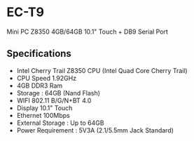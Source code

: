 # EC-T9
Mini PC Z8350 4GB/64GB 10.1" Touch + DB9 Serial Port

## Specifications 
- Intel Cherry Trail Z8350 CPU (Intel Quad Core Cherry Trail) 
- CPU Speed 1.92GHz
- 4GB DDR3 Ram 
- Storage : 64GB (Nand Flash) 
- WIFI 802.11 B/G/N+BT 4.0
- Display 10.1" Touch 
- Ethernet 100Mbps
- External Storage : Up to 64GB
- Power Requirement : 5V3A (2.1/5.5mm Jack Standard)
